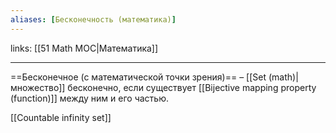 ```yaml
---
aliases: [Бесконечность (математика)]
---
```

links: [[51 Math MOC|Математика]]

---

==Бесконечное (с математической точки зрения)== – [[Set (math)|множество]] бесконечно, если существует [[Bijective mapping property (function)]] между ним и его частью.

[[Countable infinity set]]